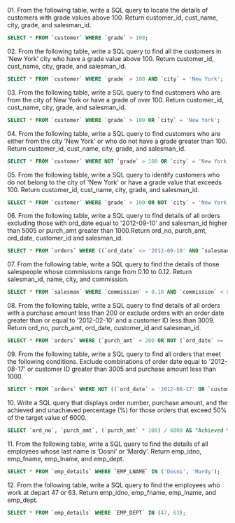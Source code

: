 <p>01. From the following table, write a SQL query to locate the details of customers with grade values above 100. Return customer_id, cust_name, city, grade, and salesman_id.</p>

```sql
SELECT * FROM `customer` WHERE `grade` > 100;
```

<p>02. From the following table, write a SQL query to find all the customers in ‘New York’ city who have a grade value above 100. Return customer_id, cust_name, city, grade, and salesman_id.</p>

```sql
SELECT * FROM `customer` WHERE `grade` > 100 AND `city` = 'New York';
```

<p>03. From the following table, write a SQL query to find customers who are from the city of New York or have a grade of over 100. Return customer_id, cust_name, city, grade, and salesman_id.</p>

```sql
SELECT * FROM `customer` WHERE `grade` > 100 OR `city` = 'New York';
```

<p>04. From the following table, write a SQL query to find customers who are either from the city 'New York' or who do not have a grade greater than 100. Return customer_id, cust_name, city, grade, and salesman_id.</p>

```sql
SELECT * FROM `customer` WHERE NOT `grade` > 100 OR `city` = 'New York';
```

<p>05. From the following table, write a SQL query to identify customers who do not belong to the city of 'New York' or have a grade value that exceeds 100. Return customer_id, cust_name, city, grade, and salesman_id.</p>

```sql
SELECT * FROM `customer` WHERE `grade` > 100 OR NOT `city` = 'New York';
```

<p>06. From the following table, write a SQL query to find details of all orders excluding those with ord_date equal to '2012-09-10' and salesman_id higher than 5005 or purch_amt greater than 1000.Return ord_no, purch_amt, ord_date, customer_id and salesman_id.</p>

```sql
SELECT * FROM `orders` WHERE ((`ord_date` <> '2012-09-10' AND `salesman_id` > 5005) OR `purch_amt` > 1000);
```

<p>07. From the following table, write a SQL query to find the details of those salespeople whose commissions range from 0.10 to 0.12. Return salesman_id, name, city, and commission.</p>

```sql
SELECT * FROM `salesman` WHERE `commission` > 0.10 AND `commission` < 0.12;
```

<p>08. From the following table, write a SQL query to find details of all orders with a purchase amount less than 200 or exclude orders with an order date greater than or equal to '2012-02-10' and a customer ID less than 3009. Return ord_no, purch_amt, ord_date, customer_id and salesman_id.</p>

```sql
SELECT * FROM `orders` WHERE (`purch_amt` < 200 OR NOT (`ord_date` >= '2012-02-10' AND `customer_id` < 3009));
```

<p>09. From the following table, write a SQL query to find all orders that meet the following conditions. Exclude combinations of order date equal to '2012-08-17' or customer ID greater than 3005 and purchase amount less than 1000.</p>

```sql
SELECT * FROM `orders` WHERE NOT ((`ord_date` = '2012-08-17' OR `customer_id` > 3005) AND `purch_amt` < 1000);
```

<p>10. Write a SQL query that displays order number, purchase amount, and the achieved and unachieved percentage (%) for those orders that exceed 50% of the target value of 6000.</p>

```sql
SELECT `ord_no`, `purch_amt`, (`purch_amt` * 100) / 6000 AS "Achieved %", ((6000 - `purch_amt`) * 100) / 6000 AS "Unachieved %" FROM `orders` WHERE ((`purch_amt` * 100) / 6000) > 50;
```

<p>11. From the following table, write a SQL query to find the details of all employees whose last name is ‘Dosni’ or ‘Mardy’. Return emp_idno, emp_fname, emp_lname, and emp_dept.</p>

```sql
SELECT * FROM `emp_details` WHERE `EMP_LNAME` IN ('Dosni', 'Mardy');
```

<p>12. From the following table, write a SQL query to find the employees who work at depart 47 or 63. Return emp_idno, emp_fname, emp_lname, and emp_dept.</p>

```sql
SELECT * FROM `emp_details` WHERE `EMP_DEPT` IN (47, 63);
```